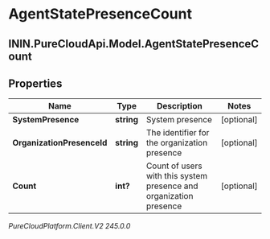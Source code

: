# AgentStatePresenceCount

## ININ.PureCloudApi.Model.AgentStatePresenceCount

## Properties

|Name | Type | Description | Notes|
|------------ | ------------- | ------------- | -------------|
| **SystemPresence** | **string** | System presence | [optional] |
| **OrganizationPresenceId** | **string** | The identifier for the organization presence | [optional] |
| **Count** | **int?** | Count of users with this system presence and organization presence | [optional] |



_PureCloudPlatform.Client.V2 245.0.0_
